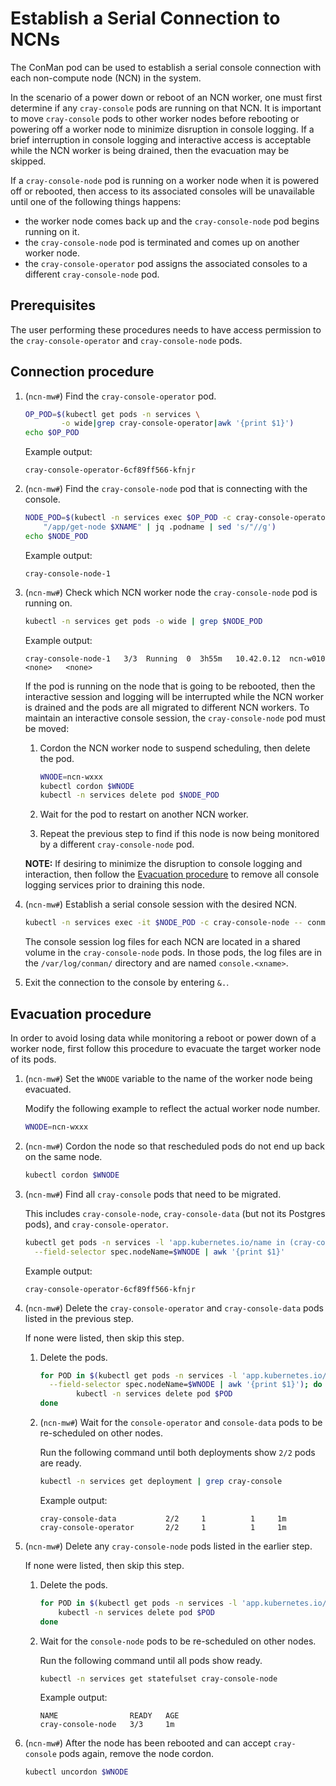 # Establish a Serial Connection to NCNs

The ConMan pod can be used to establish a serial console connection with each non-compute node (NCN) in the system.

In the scenario of a power down or reboot of an NCN worker, one must first determine if any `cray-console` pods
are running on that NCN. It is important to move `cray-console` pods to other worker nodes before rebooting or
powering off a worker node to minimize disruption in console logging. If a brief interruption in console logging
and interactive access is acceptable while the NCN worker is being drained, then the evacuation may be skipped.

If a `cray-console-node` pod is running on a worker node when it is powered off or rebooted, then access to its
associated consoles will be unavailable until one of the following things happens:

* the worker node comes back up and the `cray-console-node` pod begins running on it.
* the `cray-console-node` pod is terminated and comes up on another worker node.
* the `cray-console-operator` pod assigns the associated consoles to a different `cray-console-node` pod.

## Prerequisites

The user performing these procedures needs to have access permission to the `cray-console-operator` and `cray-console-node` pods.

## Connection procedure

1. (`ncn-mw#`) Find the `cray-console-operator` pod.

    ```bash
    OP_POD=$(kubectl get pods -n services \
            -o wide|grep cray-console-operator|awk '{print $1}')
    echo $OP_POD
    ```

    Example output:

    ```text
    cray-console-operator-6cf89ff566-kfnjr
    ```

1. (`ncn-mw#`) Find the `cray-console-node` pod that is connecting with the console.

    ```bash
    NODE_POD=$(kubectl -n services exec $OP_POD -c cray-console-operator -- sh -c \
        "/app/get-node $XNAME" | jq .podname | sed 's/"//g')
    echo $NODE_POD
    ```

    Example output:

    ```text
    cray-console-node-1
    ```

1. (`ncn-mw#`) Check which NCN worker node the `cray-console-node` pod is running on.

    ```bash
    kubectl -n services get pods -o wide | grep $NODE_POD
    ```

    Example output:

    ```text
    cray-console-node-1   3/3  Running  0  3h55m   10.42.0.12  ncn-w010   <none>   <none>
    ```

    If the pod is running on the node that is going to be rebooted, then the interactive session
    and logging will be interrupted while the NCN worker is drained and the pods are all
    migrated to different NCN workers. To maintain an interactive console session, the
    `cray-console-node` pod must be moved:

    1. Cordon the NCN worker node to suspend scheduling, then delete the pod.

        ```bash
        WNODE=ncn-wxxx
        kubectl cordon $WNODE
        kubectl -n services delete pod $NODE_POD
        ```

    1. Wait for the pod to restart on another NCN worker.

    1. Repeat the previous step to find if this node is now being monitored by a different `cray-console-node` pod.

    **NOTE:** If desiring to minimize the disruption to console logging and interaction,
    then follow the [Evacuation procedure](#evacuation-procedure) to remove all console
    logging services prior to draining this node.

1. (`ncn-mw#`) Establish a serial console session with the desired NCN.

    ```bash
    kubectl -n services exec -it $NODE_POD -c cray-console-node -- conman -j $XNAME
    ```

    The console session log files for each NCN are located in a shared volume in the `cray-console-node` pods.
    In those pods, the log files are in the `/var/log/conman/` directory and are named `console.<xname>`.

1. Exit the connection to the console by entering `&.`.

## Evacuation procedure

In order to avoid losing data while monitoring a reboot or power down of a worker node,
first follow this procedure to evacuate the target worker node of its pods.

1. (`ncn-mw#`) Set the `WNODE` variable to the name of the worker node being evacuated.

    Modify the following example to reflect the actual worker node number.

    ```bash
    WNODE=ncn-wxxx
    ```

1. (`ncn-mw#`) Cordon the node so that rescheduled pods do not end up back on the same node.

    ```bash
    kubectl cordon $WNODE
    ```

1. (`ncn-mw#`) Find all `cray-console` pods that need to be migrated.

    This includes `cray-console-node`, `cray-console-data` (but not its Postgres pods), and `cray-console-operator`.

    ```bash
    kubectl get pods -n services -l 'app.kubernetes.io/name in (cray-console-node, cray-console-data, cray-console-operator)' \
      --field-selector spec.nodeName=$WNODE | awk '{print $1}'
    ```

    Example output:

    ```text
    cray-console-operator-6cf89ff566-kfnjr
    ```

1. (`ncn-mw#`) Delete the `cray-console-operator` and `cray-console-data` pods listed in the previous step.

    If none were listed, then skip this step.

    1. Delete the pods.

        ```bash
        for POD in $(kubectl get pods -n services -l 'app.kubernetes.io/name in (cray-console-data, cray-console-operator)' \
          --field-selector spec.nodeName=$WNODE | awk '{print $1}'); do
                kubectl -n services delete pod $POD
        done
        ```

    1. (`ncn-mw#`) Wait for the `console-operator` and `console-data` pods to be re-scheduled on other nodes.

        Run the following command until both deployments show `2/2` pods are ready.

        ```bash
        kubectl -n services get deployment | grep cray-console
        ```

        Example output:

        ```text
        cray-console-data           2/2     1          1     1m
        cray-console-operator       2/2     1          1     1m
        ```

1. (`ncn-mw#`) Delete any `cray-console-node` pods listed in the earlier step.

    If none were listed, then skip this step.

    1. Delete the pods.

        ```bash
        for POD in $(kubectl get pods -n services -l 'app.kubernetes.io/name=cray-console-node' --field-selector spec.nodeName=$WNODE | awk '{print $1}'); do
            kubectl -n services delete pod $POD
        done
        ```

    1. Wait for the `console-node` pods to be re-scheduled on other nodes.

        Run the following command until all pods show ready.

        ```bash
        kubectl -n services get statefulset cray-console-node
        ```

        Example output:

        ```text
        NAME                READY   AGE
        cray-console-node   3/3     1m
        ```

1. (`ncn-mw#`) After the node has been rebooted and can accept `cray-console` pods again, remove the node cordon.

    ```bash
    kubectl uncordon $WNODE
    ```
